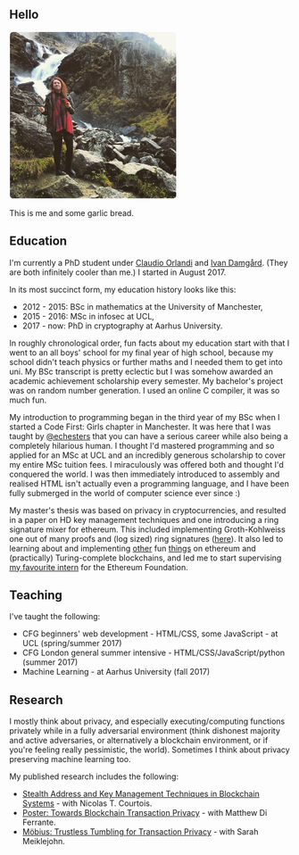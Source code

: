 ## Hello

<img src="/garlicbread.jpg" width="300">

This is me and some garlic bread.

## Education

I'm currently a PhD student under
[Claudio Orlandi](http://www.cs.au.dk/~orlandi/) and [Ivan Damgård](http://www.daimi.au.dk/~ivan/). (They are both infinitely
cooler than me.) I started in August 2017.

In its most succinct form, my education history looks like this:
- 2012 - 2015: BSc in mathematics at the University of Manchester,
- 2015 - 2016: MSc in infosec at UCL,
- 2017 - now: PhD in cryptography at Aarhus University.

In roughly chronological order, fun facts about my education start with that I went to an all boys' school for my
final year of high school, because my school didn't teach physics or further maths and I needed them to get into uni.
My BSc transcript is pretty eclectic but I was somehow awarded an academic achievement scholarship every semester. My bachelor's project was on random number generation. I used an online C compiler, it was so much fun.

My introduction to programming began in the third year of my BSc when I started a Code First: Girls chapter in Manchester. It
was here that I was taught by [@echesters](https://twitter.com/echesters) that you can have a serious career while also being
a completely hilarious human. I thought I'd mastered programming and so applied for an MSc at UCL and an incredibly generous
scholarship to cover my entire MSc tuition fees. I miraculously was offered both and thought I'd conquered the world. I
was then immediately introduced to assembly and realised HTML isn't actually even a programming language, and I have been
fully submerged in the world of computer science ever since :)

My master's thesis was based on privacy in cryptocurrencies, and resulted in a paper on HD key management techniques and
one introducing a ring signature mixer for ethereum. This included implementing Groth-Kohlweiss
one out of many proofs and (log sized) ring signatures ([here](https://github.com/rmercer93/gk-zerocoin)). It also led to
learning about and implementing [other](https://github.com/rmercer93/p2prng) fun [things](https://github.com/rmercer93/BLS2)
on ethereum and (practically) Turing-complete blockchains, and led me to start supervising
[my favourite intern](https://github.com/jakegsy/) for the Ethereum Foundation.



## Teaching

I've taught the following:
- CFG beginners' web development - HTML/CSS, some JavaScript - at UCL (spring/summer 2017)
- CFG London general summer intensive - HTML/CSS/JavaScript/python (summer 2017)
- Machine Learning - at Aarhus University (fall 2017)


## Research

I mostly think about privacy, and especially executing/computing functions privately while in a fully adversarial environment
(think dishonest majority and active adversaries, or alternatively a blockchain environment, or if you're feeling really
pessimistic, the world). Sometimes I think about privacy preserving machine learning too.

My published research includes the following:
- [Stealth Address and Key Management Techniques in Blockchain Systems](http://www.scitepress.org/DigitalLibrary/Link.aspx?doi=10.5220/0006270005590566) -  with Nicolas T. Courtois.
- [Poster: Towards Blockchain Transaction Privacy](https://www.clearmatics.com/wp-content/uploads/2017/06/IEEE-Presentation.pdf) - with Matthew Di Ferrante.
- [Möbius: Trustless Tumbling for Transaction Privacy](https://eprint.iacr.org/2017/881) - with Sarah Meiklejohn.

